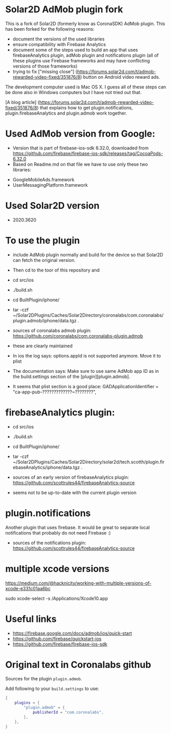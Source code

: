 
# Solar2D AdMob plugin fork

This is a fork of Solar2D (formerly know as CoronaSDK) AdMob plugin. This has been forked for the following reasons:

* document the versions of the used libraries
* ensure compatibility with Firebase Analytics
* document some of the steps used to build an app that uses firebaseAnalytics plugin, adMob plugin and notifications plugin (all of these plugins use Firebase frameworks and may have conflicting versions of those frameworks)
* trying to fix ["missing close"] (https://forums.solar2d.com/t/admob-rewarded-video-fixed/351876/8) button on Android video reward ads.

The development computer used is Mac OS X. I guess all of these steps can be done also in Windows computers but I have not tried out that.

[A blog article] (https://forums.solar2d.com/t/admob-rewarded-video-fixed/351876/8) that explains how to get plugin.notifications, plugin.firebaseAnalytics and plugin.admob work together.

# Used AdMob version from Google:

* Version that is part of firebase-ios-sdk 6.32.0, downloaded from https://github.com/firebase/firebase-ios-sdk/releases/tag/CocoaPods-6.32.0
* Based on Readme.md on that file we have to use only these two libraries:

- GoogleMobileAds.framework
- UserMessagingPlatform.framework

# Used Solar2D version

* 2020.3620

# To use the plugin 

* include AdMob plugin normally and build for the device so that Solar2D can fetch the original version.
* Then cd to the toor of this repository and 

* cd src/ios
* ./build.sh
* cd BuiltPlugin/iphone/
* tar -czf ~/Solar2DPlugins/Caches/Solar2Directory/coronalabs/com.coronalabs/plugin.admob/iphone/data.tgz .

* sources of coronalabs admob plugin: https://github.com/coronalabs/com.coronalabs-plugin.admob
* these are clearly maintained
* In ios the log says: options.appId is not supported anymore. Move it to plist
* The documentation says: Make sure to use same AdMob app ID as in the build.settings section of the [plugin][plugin.admob].
* It seems that plist section is a good place: GADApplicationIdentifier = "ca-app-pub-?????????????~????????",

# firebaseAnalytics plugin:

* cd src/ios
* ./build.sh
* cd BuiltPlugin/iphone/
* tar -czf ~/Solar2DPlugins/Caches/Solar2Directory/solar2d/tech.scotth/plugin.firebaseAnalytics/iphone/data.tgz .

* sources of an early version of firebaseAnalytics plugin: https://github.com/scottrules44/firebaseAnalytics-source
* seems not to be up-to-date with the current plugin version


# plugin.notifications

Another plugin that uses firebase. It would be great to separate local notifications that probably do not need
Firebase :)

* sources of the notifications plugin: https://github.com/scottrules44/firebaseAnalytics-source

# multiple xcode versions

https://medium.com/@hacknicity/working-with-multiple-versions-of-xcode-e331c01aa6bc

sudo xcode-select -s /Applications/Xcode10.app

# Useful links

* https://firebase.google.com/docs/admob/ios/quick-start
* https://github.com/firebase/quickstart-ios
* https://github.com/firebase/firebase-ios-sdk




# Original text in Coronalabs github

Sources for the plugin `plugin.admob`.

Add following to your `build.settings` to use:
```lua
{
    plugins = {
        "plugin.admob" = {
            publisherId = "com.coronalabs",
        },
    },
}
```


